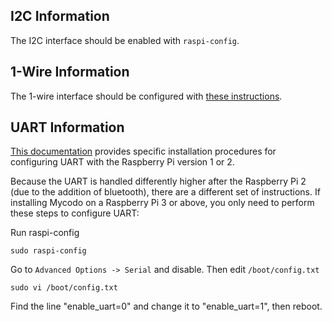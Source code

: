 ## I2C Information

The I2C interface should be enabled with `raspi-config`.

## 1-Wire Information

The 1-wire interface should be configured with [these instructions](https://learn.adafruit.com/adafruits-raspberry-pi-lesson-11-ds18b20-temperature-sensing).

## UART Information

[This documentation](http://www.co2meters.com/Documentation/AppNotes/AN137-Raspberry-Pi.zip) provides specific installation procedures for configuring UART with the Raspberry Pi version 1 or 2.

Because the UART is handled differently higher after the Raspberry Pi 2 (due to the addition of bluetooth), there are a different set of instructions. If installing Mycodo on a Raspberry Pi 3 or above, you only need to perform these steps to configure UART:

Run raspi-config

`sudo raspi-config`

Go to `Advanced Options -> Serial` and disable. Then edit `/boot/config.txt`

`sudo vi /boot/config.txt`

Find the line "enable_uart=0" and change it to "enable_uart=1", then reboot.